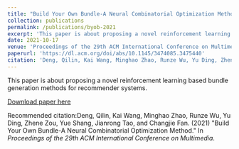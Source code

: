 ```yaml
---
title: "Build Your Own Bundle-A Neural Combinatorial Optimization Method"
collection: publications
permalink: /publications/byob-2021
excerpt: 'This paper is about proposing a novel reinforcement learning based bundle generation methods for recommender systems.'
date: 2021-10-17
venue: 'Proceedings of the 29th ACM International Conference on Multimedia (MM`2021)'
paperurl: 'https://dl.acm.org/doi/abs/10.1145/3474085.3475440'
citation: 'Deng, Qilin, Kai Wang, Minghao Zhao, Runze Wu, Yu Ding, Zhene Zou, Yue Shang, Jianrong Tao, and Changjie Fan. "Build Your Own Bundle-A Neural Combinatorial Optimization Method." In <i>Proceedings of the 29th ACM International Conference on Multimedia</i>, pp. 2625-2633. 2021.'
---
```

This paper is about proposing a novel reinforcement learning based bundle generation methods for recommender systems.

[Download paper here](https://dl.acm.org/doi/abs/10.1145/3474085.3475440)

Recommended citation:Deng, Qilin, Kai Wang, Minghao Zhao, Runze Wu, Yu Ding, Zhene Zou, Yue Shang, Jianrong Tao, and Changjie Fan. (2021) "Build Your Own Bundle-A Neural Combinatorial Optimization Method." In <i>Proceedings of the 29th ACM International Conference on Multimedia</i>.